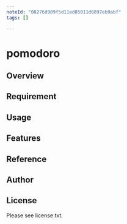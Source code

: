 ```yaml
---
noteId: "08276d909f5d11ed85911d6897eb9abf"
tags: []

---
```


# pomodoro 

## Overview


## Requirement


## Usage


## Features


## Reference


## Author


## License

Please see license.txt.

